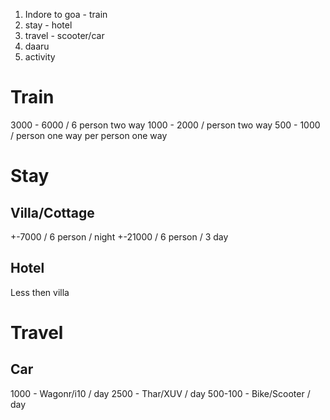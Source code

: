 1. Indore to goa - train
2. stay - hotel
3. travel - scooter/car
4. daaru
5. activity

# Train
3000 - 6000 / 6 person two way
1000 - 2000 / person two way
500 - 1000 / person one way
per person
one way
# Stay
## Villa/Cottage
+-7000 / 6 person / night
+-21000 / 6 person / 3 day
## Hotel
Less then villa
# Travel
## Car
1000 - Wagonr/i10 / day
2500 - Thar/XUV / day
500-100 - Bike/Scooter / day